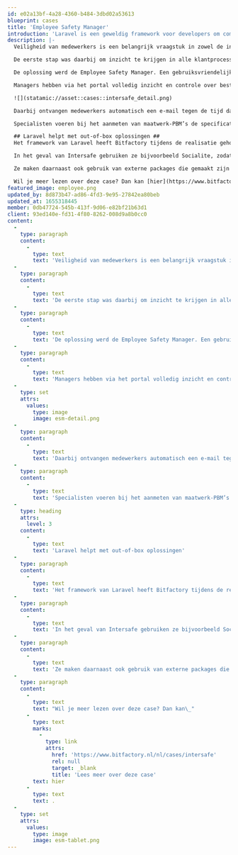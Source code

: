 ```yaml
---
id: e02a13bf-4a28-4360-b484-3dbd02a53613
blueprint: cases
title: 'Employee Safety Manager'
introduction: 'Laravel is een geweldig framework voor developers om complexe webapplicaties in te bouwen. Maar voor opdrachtgevers is het soms lastig om te bepalen wat er nou eigenlijk allemaal te bouwen is met Laravel. In een aantal showcases inspireren we potentiele opdrachtgevers met concrete oplossingen die door onze leden zijn gebouwd met behulp van Laravel.'
description: |-
  Veiligheid van medewerkers is een belangrijk vraagstuk in zowel de industrie als op kantoor. Als belangrijke marktspeler in Nederland, België en Frankrijk verbetert Intersafe met haar diensten en producten de arbeidsomstandigheden, veiligheid en het welzijn van medewerkers. Daarbij zijn innovatie en digitalisering van bedrijfsprocessen voor Intersafe een voorwaarde om klanten optimaal te kunnen ontzorgen. Het bedrijf vroeg DLF-lid Bitfactory om hierbij te helpen.

  De eerste stap was daarbij om inzicht te krijgen in alle klantprocessen. Daarom zijn vanuit het perspectief van alle eindgebruikers de complete processen van aanschaf tot vervanging van PBM’s en veiligheidsmiddelen in kaart gebracht. Al deze processen moesten vervolgens samenkomen in een slimme webapplicatie voor de gehele keten. Gebruiksvriendelijkheid en stabiele API-koppelingen met de bestaande Intersafe ERP- en PIM-systemen waren hierbij het uitgangspunt.

  De oplossing werd de Employee Safety Manager. Een gebruiksvriendelijke serviceportal en commercetool waarmee alle betrokken partijen in de keten het volledige orderproces rondom PBM’s en veiligheidsmiddelen efficiënt online kunnen uitvoeren en volgen.

  Managers hebben via het portal volledig inzicht en controle over bestelde PBM’s, budgetten en toekomstige uitgaven. Zo kunnen ze eenvoudig compliant zijn op het gebied van PBM’s en veiligheidsmiddelen.

  ![](statamic://asset::cases::intersafe_detail.png)

  Daarbij ontvangen medewerkers automatisch een e-mail tegen de tijd dat hun PBM aan vervanging toe is. Zij bestellen vervolgens zelf een vervangend product uit hun gepersonaliseerde assortiment. Bijkomend voordeel van deze selfservice is het toegenomen veiligheidsbewustzijn bij de mensen op de werkvloer.

  Specialisten voeren bij het aanmeten van maatwerk-PBM’s de specificaties in op het serviceportal. De order wordt direct in het ordersysteem van Intersafe geschoten en daardoor sneller in productie genomen door de betreffende leverancier.

  ## Laravel helpt met out-of-box oplossingen ##
  Het framework van Laravel heeft Bitfactory tijdens de realisatie geholpen met veel out-of-box oplossingen, waardoor ze snel nieuwe features konden implementeren.

  In het geval van Intersafe gebruiken ze bijvoorbeeld Socialite, zodat ze een eigen authenticatie-koppeling konden opzetten per klant met een Azure (single sign-on) omgeving voor elk van hun klanten. Ook is er queuing-system geïmplementeerd waarmee berichten in een wachtrij worden gezet. De verzender hoeft hierdoor niet te wachten totdat alle berichten zijn verzonden, omdat alles op de achtergrond wordt verwerkt. Ook wordt Laravel Passport gebruikt voor de authenticatie van de API waardoor deze standaard beveiligd is.

  Ze maken daarnaast ook gebruik van externe packages die gemaakt zijn voor Laravel. Denk hierbij aan 'rollen & rechten' en het maken Excel-exports. Hierdoor kon Bitfactory zich goed focussen op de maatwerk onderdelen van het traject en vertrouwen op de stabiliteit, snelheid en veiligheid van Laravel.

  Wil je meer lezen over deze case? Dan kan [hier](https://www.bitfactory.nl/nl/cases/intersafe).
featured_image: employee.png
updated_by: 8d873b47-ad86-4fd3-9e95-27842ea80beb
updated_at: 1655318445
member: 0db47724-545b-413f-9d06-e82bf21b63d1
client: 93ed140e-fd31-4f80-8262-008d9a8b0cc0
content:
  -
    type: paragraph
    content:
      -
        type: text
        text: 'Veiligheid van medewerkers is een belangrijk vraagstuk in zowel de industrie als op kantoor. Als belangrijke marktspeler in Nederland, België en Frankrijk verbetert Intersafe met haar diensten en producten de arbeidsomstandigheden, veiligheid en het welzijn van medewerkers. Daarbij zijn innovatie en digitalisering van bedrijfsprocessen voor Intersafe een voorwaarde om klanten optimaal te kunnen ontzorgen. Het bedrijf vroeg DLF-lid Bitfactory om hierbij te helpen.'
  -
    type: paragraph
    content:
      -
        type: text
        text: 'De eerste stap was daarbij om inzicht te krijgen in alle klantprocessen. Daarom zijn vanuit het perspectief van alle eindgebruikers de complete processen van aanschaf tot vervanging van PBM’s en veiligheidsmiddelen in kaart gebracht. Al deze processen moesten vervolgens samenkomen in een slimme webapplicatie voor de gehele keten. Gebruiksvriendelijkheid en stabiele API-koppelingen met de bestaande Intersafe ERP- en PIM-systemen waren hierbij het uitgangspunt.'
  -
    type: paragraph
    content:
      -
        type: text
        text: 'De oplossing werd de Employee Safety Manager. Een gebruiksvriendelijke serviceportal en commercetool waarmee alle betrokken partijen in de keten het volledige orderproces rondom PBM’s en veiligheidsmiddelen efficiënt online kunnen uitvoeren en volgen.'
  -
    type: paragraph
    content:
      -
        type: text
        text: 'Managers hebben via het portal volledig inzicht en controle over bestelde PBM’s, budgetten en toekomstige uitgaven. Zo kunnen ze eenvoudig compliant zijn op het gebied van PBM’s en veiligheidsmiddelen.'
  -
    type: set
    attrs:
      values:
        type: image
        image: esm-detail.png
  -
    type: paragraph
    content:
      -
        type: text
        text: 'Daarbij ontvangen medewerkers automatisch een e-mail tegen de tijd dat hun PBM aan vervanging toe is. Zij bestellen vervolgens zelf een vervangend product uit hun gepersonaliseerde assortiment. Bijkomend voordeel van deze selfservice is het toegenomen veiligheidsbewustzijn bij de mensen op de werkvloer.'
  -
    type: paragraph
    content:
      -
        type: text
        text: 'Specialisten voeren bij het aanmeten van maatwerk-PBM’s de specificaties in op het serviceportal. De order wordt direct in het ordersysteem van Intersafe geschoten en daardoor sneller in productie genomen door de betreffende leverancier.'
  -
    type: heading
    attrs:
      level: 3
    content:
      -
        type: text
        text: 'Laravel helpt met out-of-box oplossingen'
  -
    type: paragraph
    content:
      -
        type: text
        text: 'Het framework van Laravel heeft Bitfactory tijdens de realisatie geholpen met veel out-of-box oplossingen, waardoor ze snel nieuwe features konden implementeren.'
  -
    type: paragraph
    content:
      -
        type: text
        text: 'In het geval van Intersafe gebruiken ze bijvoorbeeld Socialite, zodat ze een eigen authenticatie-koppeling konden opzetten per klant met een Azure (single sign-on) omgeving voor elk van hun klanten. Ook is er queuing-system geïmplementeerd waarmee berichten in een wachtrij worden gezet. De verzender hoeft hierdoor niet te wachten totdat alle berichten zijn verzonden, omdat alles op de achtergrond wordt verwerkt. Ook wordt Laravel Passport gebruikt voor de authenticatie van de API waardoor deze standaard beveiligd is.'
  -
    type: paragraph
    content:
      -
        type: text
        text: 'Ze maken daarnaast ook gebruik van externe packages die gemaakt zijn voor Laravel. Denk hierbij aan ''rollen & rechten'' en het maken Excel-exports. Hierdoor kon Bitfactory zich goed focussen op de maatwerk onderdelen van het traject en vertrouwen op de stabiliteit, snelheid en veiligheid van Laravel.'
  -
    type: paragraph
    content:
      -
        type: text
        text: "Wil je meer lezen over deze case? Dan kan\_"
      -
        type: text
        marks:
          -
            type: link
            attrs:
              href: 'https://www.bitfactory.nl/nl/cases/intersafe'
              rel: null
              target: _blank
              title: 'Lees meer over deze case'
        text: hier
      -
        type: text
        text: .
  -
    type: set
    attrs:
      values:
        type: image
        image: esm-tablet.png
---
```

